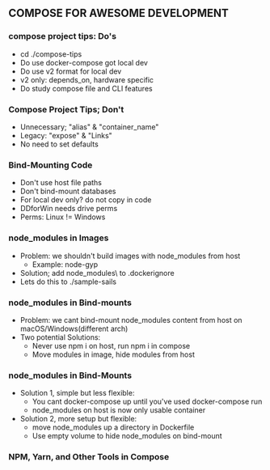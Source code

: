 ## COMPOSE FOR AWESOME DEVELOPMENT

### compose project tips: Do's

- cd ./compose-tips
- Do use docker-compose got local dev
- Do use v2 format for local dev
- v2 only: depends_on, hardware specific
- Do study compose file and CLI features

### Compose Project Tips; Don't

- Unnecessary; "alias" & "container_name"
- Legacy: "expose" & "Links"
- No need to set defaults

### Bind-Mounting Code

- Don't use host file paths
- Don't bind-mount databases
- For local dev only? do not copy in code
- DDforWin needs drive perms
- Perms: Linux != Windows

### node_modules in Images

- Problem: we shouldn't build images with node_modules from host
  - Example: node-gyp
- Solution; add node_modules\ to .dockerignore
- Lets do this to ./sample-sails

### node_modules in Bind-mounts

- Problem: we cant bind-mount node_modules content from host on macOS/Windows(different arch)
- Two potential Solutions:
  - Never use npm i on host, run npm i in compose
  - Move modules in image, hide modules from host

### node_modules in Bind-Mounts

- Solution 1, simple but less flexible:
  - You cant docker-compose up until you've used docker-compose run
  - node_modules on host is now only usable container
- Solution 2, more setup but flexible:
  - move node_modules up a directory in Dockerfile
  - Use empty volume to hide node_modules on bind-mount

### NPM, Yarn, and Other Tools in Compose
